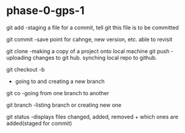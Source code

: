 # phase-0-gps-1

git add
-staging a file for a commit, tell git this file is to be committed

git commit
-save point for cahnge, new version, etc. able to revisit

git clone
-making a copy of a project onto local machine 
git push
-uploading changes to git hub. synching local repo to github.

git checkout -b 
-  going to  and creating a new branch

git co
-going from one branch to another

git branch
-listing branch or creating new one

git status
-displays files changed, added, removed + which ones are added(staged for commit) 

